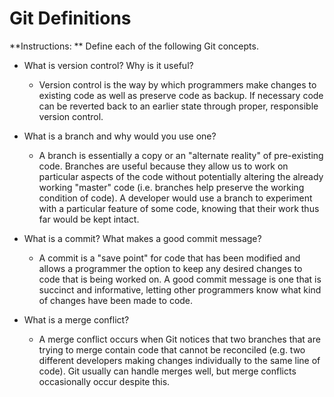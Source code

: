 # Git Definitions

**Instructions: ** Define each of the following Git concepts.

* What is version control?  Why is it useful?
    - Version control is the way by which programmers make changes to existing code as well as preserve code as backup. If necessary code can be reverted back to an earlier state through proper, responsible version control.

* What is a branch and why would you use one?
    - A branch is essentially a copy or an "alternate reality" of pre-existing code. Branches are useful because they allow us to work on particular aspects of the code without potentially altering the already working "master" code (i.e. branches help preserve the working condition of code). A developer would use a branch to experiment with a particular feature of some code, knowing that their work thus far would be kept intact.

* What is a commit? What makes a good commit message?
    - A commit is a "save point" for code that has been modified and allows a programmer the option to keep any desired changes to code that is being worked on. A good commit message is one that is succinct and informative, letting other programmers know what kind of changes have been made to code.

* What is a merge conflict?
    - A merge conflict occurs when Git notices that two branches that are trying to merge contain code that cannot be reconciled (e.g. two different developers making changes individually to the same line of code). Git usually can handle merges well, but merge conflicts occasionally occur despite this.